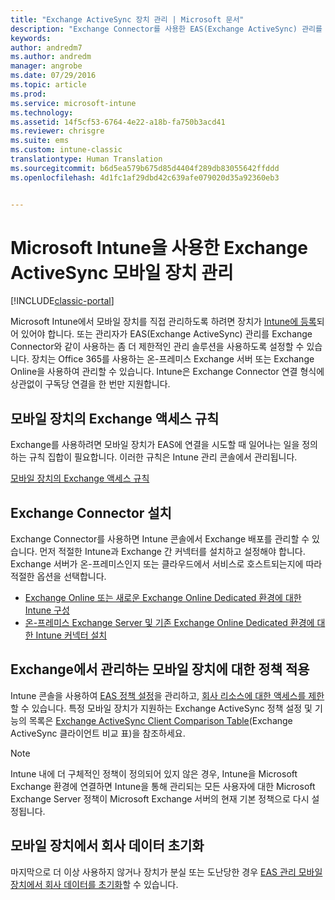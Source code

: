 ```yaml
---
title: "Exchange ActiveSync 장치 관리 | Microsoft 문서"
description: "Exchange Connector를 사용한 EAS(Exchange ActiveSync) 관리를 통해 모바일 장치 관리"
keywords: 
author: andredm7
ms.author: andredm
manager: angrobe
ms.date: 07/29/2016
ms.topic: article
ms.prod: 
ms.service: microsoft-intune
ms.technology: 
ms.assetid: 14f5cf53-6764-4e22-a18b-fa750b3acd41
ms.reviewer: chrisgre
ms.suite: ems
ms.custom: intune-classic
translationtype: Human Translation
ms.sourcegitcommit: b6d5ea579b675d85d4404f289db83055642ffddd
ms.openlocfilehash: 4d1fc1af29dbd42c639afe079020d35a92360eb3


---
```


# <a name="exchange-activesync-mobile-device-management-with-microsoft-intune"></a>Microsoft Intune을 사용한 Exchange ActiveSync 모바일 장치 관리

[!INCLUDE[classic-portal](../includes/classic-portal.md)]

Microsoft Intune에서 모바일 장치를 직접 관리하도록 하려면 장치가 [Intune에 등록](prerequisites-for-enrollment.md)되어 있어야 합니다. 또는 관리자가 EAS(Exchange ActiveSync) 관리를 Exchange Connector와 같이 사용하는 좀 더 제한적인 관리 솔루션을 사용하도록 설정할 수 있습니다. 장치는 Office 365를 사용하는 온-프레미스 Exchange 서버 또는 Exchange Online을 사용하여 관리할 수 있습니다. Intune은 Exchange Connector 연결 형식에 상관없이 구독당 연결을 한 번만 지원합니다.

## <a name="exchange-access-rules-for-mobile-devices"></a>모바일 장치의 Exchange 액세스 규칙 ##

Exchange를 사용하려면 모바일 장치가 EAS에 연결을 시도할 때 일어나는 일을 정의하는 규칙 집합이 필요합니다. 이러한 규칙은 Intune 관리 콘솔에서 관리됩니다.

[모바일 장치의 Exchange 액세스 규칙](exchange-access-rules-for-mobile-devices.md)

## <a name="install-the-exchange-connector"></a>Exchange Connector 설치
Exchange Connector를 사용하면 Intune 콘솔에서 Exchange 배포를 관리할 수 있습니다. 먼저 적절한 Intune과 Exchange 간 커넥터를 설치하고 설정해야 합니다. Exchange 서버가 온-프레미스인지 또는 클라우드에서 서비스로 호스트되는지에 따라 적절한 옵션을 선택합니다.

-   [Exchange Online 또는 새로운 Exchange Online Dedicated 환경에 대한 Intune 구성](intune-service-to-service-exchange-connector.md)
-   [온-프레미스 Exchange Server 및 기존 Exchange Online Dedicated 환경에 대한 Intune 커넥터 설치](intune-on-premises-exchange-connector.md)


## <a name="apply-policy-for-exchange-managed-mobile-devices"></a>Exchange에서 관리하는 모바일 장치에 대한 정책 적용
Intune 콘솔을 사용하여 [EAS 정책 설정](exchange-activesync-policy-settings-in-microsoft-intune.md)을 관리하고, [회사 리소스에 대한 액세스를 제한](restrict-access-to-email-and-o365-services-with-microsoft-intune.md)할 수 있습니다. 특정 모바일 장치가 지원하는 Exchange ActiveSync 정책 설정 및 기능의 목록은 [Exchange ActiveSync Client Comparison Table](http://go.microsoft.com/fwlink/?LinkId=247270)(Exchange ActiveSync 클라이언트 비교 표)을 참조하세요.

> [!NOTE]
> Intune 내에 더 구체적인 정책이 정의되어 있지 않은 경우, Intune을 Microsoft Exchange 환경에 연결하면 Intune을 통해 관리되는 모든 사용자에 대한 Microsoft Exchange Server 정책이 Microsoft Exchange 서버의 현재 기본 정책으로 다시 설정됩니다.

## <a name="wipe-company-data-from-mobile-devices"></a>모바일 장치에서 회사 데이터 초기화
마지막으로 더 이상 사용하지 않거나 장치가 분실 또는 도난당한 경우 [EAS 관리 모바일 장치에서 회사 데이터를 초기화](wipe-for-exchange-managed-mobile-devices.md)할 수 있습니다.



<!--HONumber=Dec16_HO2-->


